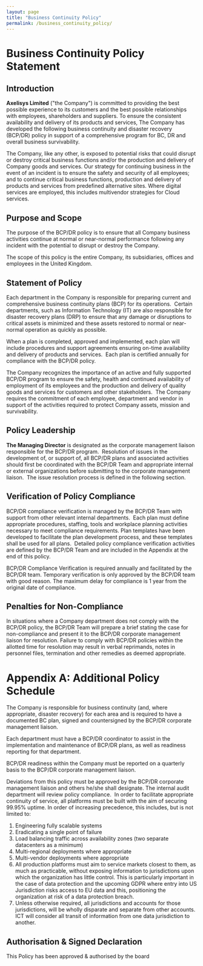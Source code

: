 ```yaml
---
layout: page
title: "Business Continuity Policy"
permalink: /business_continuity_policy/
---
```

# Business Continuity Policy Statement

## Introduction

**Axelisys Limited** ("the Company") is committed to providing the best possible experience to its customers and the best possible relationships with employees, shareholders and suppliers. To ensure the consistent availability and delivery of its products and services, The Company has developed the following business continuity and disaster recovery (BCP/DR) policy in support of a comprehensive program for BC, DR and overall business survivability.

The Company, like any other, is exposed to potential risks that could disrupt or destroy critical business functions and/or the production and delivery of Company goods and services. Our strategy for continuing business in the event of an incident is to ensure the safety and security of all employees; and to continue critical business functions, production and delivery of products and services from predefined alternative sites. Where digital services are employed, this includes multivendor strategies for Cloud services.

## Purpose and Scope

The purpose of the BCP/DR policy is to ensure that all Company business activities continue at normal or near-normal performance following any incident with the potential to disrupt or destroy the Company. 

The scope of this policy is the entire Company, its subsidiaries, offices and employees in the United Kingdom. 

## Statement of Policy
 
Each department in the Company is responsible for preparing current and comprehensive business continuity plans (BCP) for its operations.  Certain departments, such as Information Technology (IT) are also responsible for disaster recovery plans (DRP) to ensure that any damage or disruptions to critical assets is minimized and these assets restored to normal or near-normal operation as quickly as possible.  

When a plan is completed, approved and implemented, each plan will include procedures and support agreements ensuring on-time availability and delivery of products and services.  Each plan is certified annually for compliance with the BCP/DR policy.

The Company recognizes the importance of an active and fully supported BCP/DR program to ensure the safety, health and continued availability of employment of its employees and the production and delivery of quality goods and services for customers and other stakeholders.  The Company requires the commitment of each employee, department and vendor in support of the activities required to protect Company assets, mission and survivability.

## Policy Leadership

**The Managing Director** is designated as the corporate management liaison responsible for the BCP/DR program.  Resolution of issues in the development of, or support of, all BCP/DR plans and associated activities should first be coordinated with the BCP/DR Team and appropriate internal or external organizations before submitting to the corporate management liaison.  The issue resolution process is defined in the following section.

## Verification of Policy Compliance

BCP/DR compliance verification is managed by the BCP/DR Team with support from other relevant internal departments.  Each plan must define appropriate procedures, staffing, tools and workplace planning activities necessary to meet compliance requirements. Plan templates have been developed to facilitate the plan development process, and these templates shall be used for all plans.  Detailed policy compliance verification activities are defined by the BCP/DR Team and are included in the Appendix at the end of this policy. 

BCP/DR Compliance Verification is required annually and facilitated by the BCP/DR team. Temporary verification is only approved by the BCP/DR team with good reason. The maximum delay for compliance is 1 year from the original date of compliance. 

## Penalties for Non-Compliance

In situations where a Company department does not comply with the BCP/DR policy, the BCP/DR Team will prepare a brief stating the case for non-compliance and present it to the BCP/DR corporate management liaison for resolution. Failure to comply with BCP/DR policies within the allotted time for resolution may result in verbal reprimands, notes in personnel files, termination and other remedies as deemed appropriate.

# Appendix A: Additional Policy Schedule

The Company  is responsible for business continuity (and, where appropriate, disaster recovery) for each area and is required to have a documented BC plan, signed and countersigned by the BCP/DR corporate management liaison. 

Each department must have a BCP/DR coordinator to assist in the implementation and maintenance of BCP/DR plans, as well as readiness reporting for that department.

BCP/DR readiness within the Company must be reported on a quarterly basis to the BCP/DR corporate management liaison. 

Deviations from this policy must be approved by the BCP/DR corporate management liaison and others he/she shall designate. The internal audit department will review policy compliance. 
In order to facilitate appropriate continuity of service, all platforms must be built with the aim of securing 99.95% uptime. In order of increasing precedence, this includes, but is not limited to:

1. Engineering fully scalable systems
2. Eradicating a single point of failure
3. Load balancing traffic across availability zones (two separate datacenters as a minimum)
4. Multi-regional deployments where appropriate
5. Multi-vendor deployments where appropriate
6. All production platforms must aim to service markets closest to them, as much as practicable, without exposing information to jurisdictions upon which the organization has little control. This is particularly important in the case of data protection and the upcoming GDPR where entry into US Jurisdiction risks access to EU data and this, positioning the organization at risk of a data protection breach.
7. Unless otherwise required, all jurisdictions and accounts for those jurisdictions, will be wholly disparate and separate from other accounts. ICT will consider all transit of information from one data jurisdiction to another.

## Authorisation & Signed Declaration

This Policy has been approved & authorised by the board
